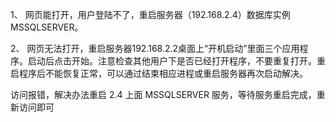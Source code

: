 1、	网页能打开，用户登陆不了，重启服务器（192.168.2.4）数据库实例MSSQLSERVER。
 
2、	网页无法打开，重启服务器192.168.2.2桌面上“开机启动”里面三个应用程序。启动后点击开始。注意检查其他用户下是否已经打开程序，不要重复打开。重启程序后不能恢复正常，可以通过结束相应进程或重启服务器再次启动解决。
 

访问报错，解决办法重启 2.4 上面 MSSQLSERVER 服务，等待服务重启完成，重新访问即可



 
